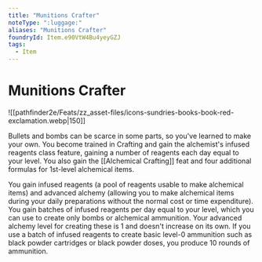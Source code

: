 ```yaml
---
title: "Munitions Crafter"
noteType: ":luggage:"
aliases: "Munitions Crafter"
foundryId: Item.e90VtW4Bu4yeyGZJ
tags:
  - Item
---
```


# Munitions Crafter
![[pathfinder2e/Feats/zz_asset-files/icons-sundries-books-book-red-exclamation.webp|150]]

Bullets and bombs can be scarce in some parts, so you've learned to make your own. You become trained in Crafting and gain the alchemist's infused reagents class feature, gaining a number of reagents each day equal to your level. You also gain the [[Alchemical Crafting]] feat and four additional formulas for 1st-level alchemical items.

You gain infused reagents (a pool of reagents usable to make alchemical items) and advanced alchemy (allowing you to make alchemical items during your daily preparations without the normal cost or time expenditure). You gain batches of infused reagents per day equal to your level, which you can use to create only bombs or alchemical ammunition. Your advanced alchemy level for creating these is 1 and doesn't increase on its own. If you use a batch of infused reagents to create basic level-0 ammunition such as black powder cartridges or black powder doses, you produce 10 rounds of ammunition.
